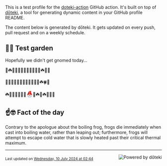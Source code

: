 This is a test profile for the [doteki-action](https://github.com/welpo/doteki-action) GitHub action. It's built on top of [dōteki](https://doteki.org), a tool for generating dynamic content in your GitHub profile README.

The content below is generated by dōteki. It gets updated on every push, pull request and on a weekly schedule.

## 👨‍🌾 Test garden

Hopefully we didn't get gnomed today…

<!-- garden start -->
🌸☘️🌿🌻🌿🌱🌱🌼🌳🌸🌳🌿☘️🌷🌳
<!-- garden end --><!-- garden start -->
🐛🌿🌱🌻🌹🌳🥀🌹🐸🌿🍀🌿☘️🍀🌼
<!-- garden end --><!-- garden start -->
☘️🌻🐝🌹🌱🌿🌿<sub><img src="https://raw.githubusercontent.com/welpo/doteki-action/main/assets/gnomed.png" width="21" alt="Consider yourself gnomed"></sub>🌿☘️🐛☘️🌳🌻🌻
<!-- garden end -->

## ☝️🤓 Fact of the day

<!-- did_you_know start -->
Contrary to the apologue about the boiling frog, frogs die immediately when cast into boiling water, rather than leaping out; furthermore, frogs will attempt to escape cold water that is slowly heated past their critical thermal maximum.
<!-- did_you_know end -->

---

<a href="https://doteki.org"><img src="https://img.shields.io/badge/powered_by-d%C5%8Dteki-0?style=flat-square&labelColor=202b2d&color=5E936C" align="right" alt="Powered by dōteki"></a> <div style="text-align: left;"><sub>
<!-- last_updated start -->Last updated on <a href="https://github.com/welpo/doteki-action/actions/workflows/ci.yaml">Wednesday, 10 July 2024 at 02:44<!-- last_updated end --></sub></div>
